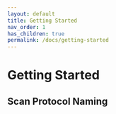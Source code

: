 ```yaml
---
layout: default
title: Getting Started
nav_order: 1
has_children: true
permalink: /docs/getting-started
---
```


# Getting Started

## Scan Protocol Naming

